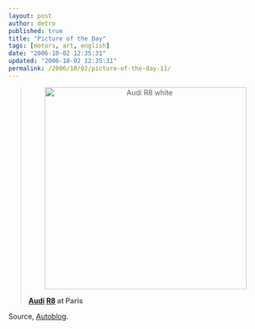 ```yaml
---
layout: post
author: detro
published: true
title: "Picture of the Day"
tags: [motors, art, english]
date: "2006-10-02 12:35:31"
updated: "2006-10-02 12:35:31"
permalink: /2006/10/02/picture-of-the-day-11/
---
```


<blockquote>
<div align="center"><img src="http://static.blogo.it/autoblog/audi_r8_paris_uff.jpg" alt="Audi R8 white" width="400" /></div>

<strong><a href="http://www.audi.com/R8">Audi</a> <a href="http://www.r8audi.com/forums/showthread.php?t=39">R8</a> at Paris</strong></blockquote>

Source, <a href="http://www.autoblog.it/post/5338/audi-r8-prezzi-e-allestimenti">Autoblog</a>.
